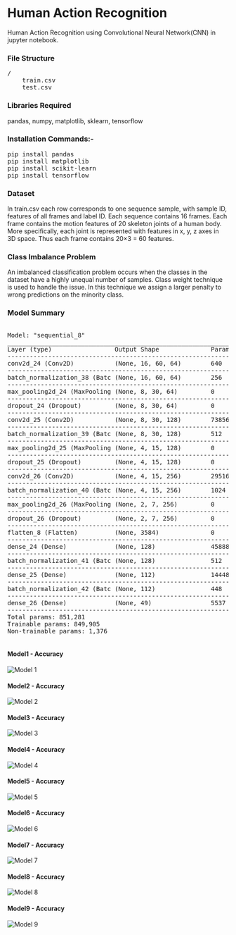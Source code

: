 # Human  Action  Recognition
Human Action Recognition using Convolutional Neural Network(CNN) in jupyter notebook. 

### File Structure
<pre>
/ 
    train.csv
    test.csv 
</pre>
    
### Libraries Required
pandas, numpy, matplotlib, sklearn, tensorflow

### Installation Commands:-
<pre>
pip install pandas
pip install matplotlib
pip install scikit-learn
pip install tensorflow
</pre>

### Dataset
In train.csv each row corresponds to one sequence sample, with sample ID, features of all frames and label ID.
Each sequence contains 16 frames.  Each frame contains the motion features of 20 skeleton joints of a human body.
More specifically, each joint is represented with features in x, y, z axes in 3D space.  Thus each frame contains 20×3 = 60 features.

### Class Imbalance Problem
An imbalanced classification problem occurs when the classes in the dataset have a highly unequal number of samples. Class weight technique is used to handle the issue. In this technique we assign a larger penalty to wrong predictions on the minority class.

### Model Summary
<pre>

Model: "sequential_8"
_________________________________________________________________
Layer (type)                 Output Shape              Param #   
------------------------------------------------------------------
conv2d_24 (Conv2D)           (None, 16, 60, 64)        640       
------------------------------------------------------------------
batch_normalization_38 (Batc (None, 16, 60, 64)        256       
------------------------------------------------------------------
max_pooling2d_24 (MaxPooling (None, 8, 30, 64)         0         
------------------------------------------------------------------
dropout_24 (Dropout)         (None, 8, 30, 64)         0         
------------------------------------------------------------------
conv2d_25 (Conv2D)           (None, 8, 30, 128)        73856     
------------------------------------------------------------------
batch_normalization_39 (Batc (None, 8, 30, 128)        512       
------------------------------------------------------------------
max_pooling2d_25 (MaxPooling (None, 4, 15, 128)        0         
------------------------------------------------------------------
dropout_25 (Dropout)         (None, 4, 15, 128)        0         
------------------------------------------------------------------
conv2d_26 (Conv2D)           (None, 4, 15, 256)        295168    
------------------------------------------------------------------
batch_normalization_40 (Batc (None, 4, 15, 256)        1024      
------------------------------------------------------------------
max_pooling2d_26 (MaxPooling (None, 2, 7, 256)         0         
------------------------------------------------------------------
dropout_26 (Dropout)         (None, 2, 7, 256)         0         
------------------------------------------------------------------
flatten_8 (Flatten)          (None, 3584)              0         
------------------------------------------------------------------
dense_24 (Dense)             (None, 128)               458880    
------------------------------------------------------------------
batch_normalization_41 (Batc (None, 128)               512       
------------------------------------------------------------------
dense_25 (Dense)             (None, 112)               14448     
------------------------------------------------------------------
batch_normalization_42 (Batc (None, 112)               448       
------------------------------------------------------------------
dense_26 (Dense)             (None, 49)                5537      
------------------------------------------------------------------
Total params: 851,281
Trainable params: 849,905
Non-trainable params: 1,376
_________________________________________________________________
</pre>

#### Model1 - Accuracy
![Model 1](https://i.ibb.co/PzT1bHR/plot.jpg)


#### Model2 - Accuracy
![Model 2](https://i.ibb.co/kqcSwG9/plot2.jpg)

#### Model3 - Accuracy
![Model 3](https://i.ibb.co/VQ01RJr/plot3.jpg)

#### Model4 - Accuracy
![Model 4](https://i.ibb.co/R3j6Hxn/plot4.jpg)

#### Model5 - Accuracy
![Model 5](https://i.ibb.co/njJWZdK/plot5.jpg)

#### Model6 - Accuracy
![Model 6](https://i.ibb.co/0s9c9QY/plot6.jpg)

#### Model7 - Accuracy
![Model 7](https://i.ibb.co/GHBnHDq/plot7.jpg)

#### Model8 - Accuracy
![Model 8](https://i.ibb.co/SxZPLfy/plot8.jpg)

#### Model9 - Accuracy
![Model 9](https://i.ibb.co/9WkyHtK/plot9.jpg)

